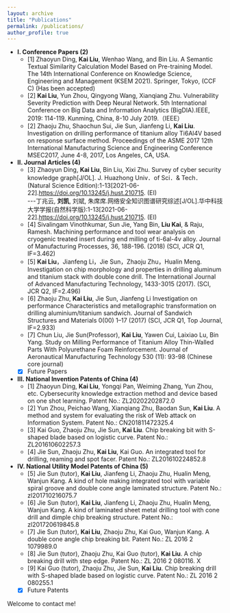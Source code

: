 ```yaml
---
layout: archive
title: "Publications"
permalink: /publications/
author_profile: true
---
```


<!--{% include base_path %}-->

<!--{% for post in site.publications reversed %}-->
<!--{% include archive-single.html %}-->
<!--{% endfor %}-->



* **I. Conference Papers (2)**
  * [1] Zhaoyun Ding, **Kai Liu**, Wenhao Wang, and Bin Liu. A Semantic Textual Similarity Calculation Model Based on Pre-training Model. The 14th International Conference on Knowledge Science, Engineering and Management (KSEM 2021). Springer, Tokyo, (CCF C) (Has been accepted)
  * [2] **Kai Liu**, Yun Zhou, Qingyong Wang, Xianqiang Zhu. Vulnerability Severity Prediction with Deep Neural Network. 5th International Conference on Big Data and Information Analytics (BigDIA).IEEE, 2019: 114-119. Kunming, China, 8-10 July 2019.（IEEE）
  * [2] Zhaoju Zhu, Shaochun Sui, Jie Sun, Jianfeng Li, **Kai Liu**. Investigation on drilling performance of titanium alloy Ti6Al4V based on response surface method. Proceedings of the ASME 2017 12th International Manufacturing Science and Engineering Conference MSEC2017, June 4-8, 2017, Los Angeles, CA, USA.
* **II. Journal Articles (4)**
  * [3] Zhaoyun Ding, **Kai Liu**, Bin Liu, Xixi Zhu. Survey of cyber security knowledge graph[J/OL]. J. Huazhong Univ．of Sci．& Tech．(Natural Science Edition):1-13[2021-06-22].https://doi.org/10.13245/j.hust.210715. (EI)<br /> 
     ---丁兆云, **刘凯**, 刘斌, 朱席席.网络安全知识图谱研究综述[J/OL].华中科技大学学报(自然科学版):1-13[2021-06-22].https://doi.org/10.13245/j.hust.210715. (EI)
  * [4] Sivalingam Vinothkumar, Sun Jie, Yang Bin, **Liu Kai**, & Raju, Ramesh. Machining performance and tool wear analysis on cryogenic treated insert during end milling of ti-6al-4v alloy. Journal of Manufacturing Processes, 36, 188-196. (2018) (SCI, JCR Q1, IF=3.462)
  * [5] **Kai Liu**，Jianfeng Li，Jie Sun，Zhaoju Zhu，Hualin Meng. Investigation on chip morphology and properties in drilling aluminum and titanium stack with double cone drill. The International Journal of Advanced Manufacturing Technology, 1433-3015 (2017). (SCI, JCR Q2, IF=2.496)
  * [6] Zhaoju Zhu, **Kai Liu**, Jie Sun, Jianfeng Li Investigation on performance Characteristics and metallographic transformation on drilling aluminium/titanium sandwich. Journal of Sandwich Structures and Materials 0(00) 1–17 (2017) (SCI, JCR Q1, Top Journal, IF=2.933)
  * [7] Chun Liu, Jie Sun(Professor), **Kai Liu**, Yawen Cui, Laixiao Lu, Bin Yang. Study on Milling Performance of Titanium Alloy Thin-Walled Parts With Polyurethane Foam Reinforcement. Journal of Aeronautical Manufacturing Technology 530 (11): 93-98 (Chinese core journal)
  * [X] Future Papers
* **III. National Invention Patents of China (4)**
  * [1] Zhaoyun Ding, **Kai Liu**, Yongqi Pan, Weiming Zhang, Yun Zhou, etc. Cybersecurity knowledge extraction method and device based on one shot learning. Patent No.: ZL20202202872.0
  * [2] Yun Zhou, Peichao Wang, Xianqiang Zhu, Baodan Sun, **Kai Liu**. A method and system for evaluating the risk of Web attack on Information System. Patent No.: CN201811472325.4
  * [3] Kai Guo, Zhaoju Zhu, Jie Sun, **Kai Liu**. Chip breaking bit with S-shaped blade based on logistic curve. Patent No.: ZL201610602257.3
  * [4] Jie Sun, Zhaoju Zhu, **Kai Liu**, Kai Guo. An integrated tool for drilling, reaming and spot facer. Patent No.: ZL201610224852.8
* **IV. National Utility Model Patents of China (5)**
  * [5] Jie Sun (tutor), **Kai Liu**, Jianfeng Li, Zhaoju Zhu, Hualin Meng, Wanjun Kang. A kind of hole making integrated tool with variable spiral groove and double cone angle laminated structure. Patent No.: zl201710216075.7
  * [6] Jie Sun (tutor), **Kai Liu**, Jianfeng Li, Zhaoju Zhu, Hualin Meng, Wanjun Kang. A kind of laminated sheet metal drilling tool with cone drill and dimple chip breaking structure. Patent No.: zl201720619845.8
  * [7] Jie Sun (tutor), **Kai Liu**, Zhaoju Zhu, Kai Guo, Wanjun Kang. A double cone angle chip breaking bit. Patent No.: ZL 2016 2 1079989.0
  * [8] Jie Sun (tutor), Zhaoju Zhu, Kai Guo (tutor), **Kai Liu**. A chip breaking drill with step edge. Patent No.: ZL 2016 2 080116. X
  * [9] Kai Guo (tutor), Zhaoju Zhu, Jie Sun, **Kai Liu**. Chip breaking drill with S-shaped blade based on logistic curve. Patent No.: ZL 2016 2 080255.1
  * [X] Future Patents

Welcome to contact me!
